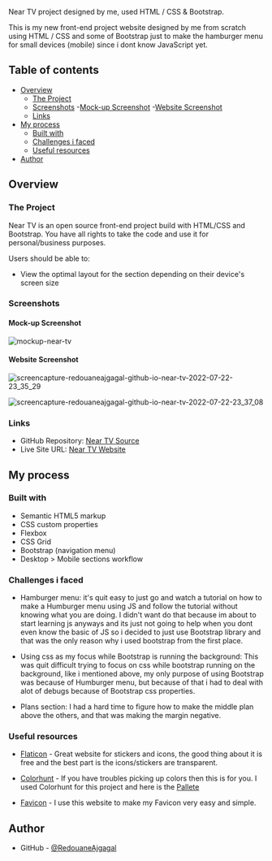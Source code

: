 Near TV project designed by me, used HTML / CSS & Bootstrap.

This is my new front-end project website designed by me from scratch using HTML / CSS and some of Bootstrap just to make the hamburger menu for small devices (mobile) since i dont know JavaScript yet.

## Table of contents

- [Overview](#overview)
  - [The Project](#the-project)
  - [Screenshots](#screenshots)
    -[Mock-up Screenshot](#mock-up-screenshot)
    -[Website Screenshot](#website-screenshot)
  - [Links](#links)
- [My process](#my-process)
  - [Built with](#built-with)
  - [Challenges i faced](#challenges-i-faced)
  - [Useful resources](#useful-resources)
- [Author](#author)

## Overview

### The Project

Near TV is an open source front-end project build with HTML/CSS and Bootstrap. You have all rights to take the code and use it for personal/business purposes.

Users should be able to:

- View the optimal layout for the section depending on their device's screen size

### Screenshots

#### Mock-up Screenshot

![mockup-near-tv](https://user-images.githubusercontent.com/98456832/180578394-e80bc4e0-9abf-46b2-a253-55a31236f254.png)

#### Website Screenshot

![screencapture-redouaneajgagal-github-io-near-tv-2022-07-22-23_35_29](https://user-images.githubusercontent.com/98456832/180578474-4728cab8-54d7-4972-8a3f-723bf4ea9a44.png)

![screencapture-redouaneajgagal-github-io-near-tv-2022-07-22-23_37_08](https://user-images.githubusercontent.com/98456832/180578508-a50e193e-23f9-4141-9b38-24e5f91692ba.png)

### Links

- GitHub Repository: [Near TV Source](https://github.com/RedouaneAjgagal/near-tv)
- Live Site URL: [Near TV Website](https://redouaneajgagal.github.io/near-tv/)

## My process

### Built with

- Semantic HTML5 markup
- CSS custom properties
- Flexbox
- CSS Grid
- Bootstrap (navigation menu)
- Desktop > Mobile sections workflow

### Challenges i faced

- Hamburger menu: it's quit easy to just go and watch a tutorial on how to make a Humburger menu using JS and follow the tutorial without knowing what you are doing. I didn't want do that because im about to start learning js anyways and its just not going to help when you dont even know the basic of JS so i decided to just use Bootstrap library and that was the only reason why i used bootstrap from the first place.

- Using css as my focus while Bootstrap is running the background: This was quit difficult trying to focus on css while bootstrap running on the background, like i mentioned above, my only purpose of using Bootstrap was because of Humburger menu, but because of that i had to deal with alot of debugs because of Bootstrap css properties.

- Plans section: I had a hard time to figure how to make the middle plan above the others, and that was making the margin negative.

### Useful resources

- [Flaticon](https://www.flaticon.com/) - Great website for stickers and icons, the good thing about it is free and the best part is the icons/stickers are transparent.

- [Colorhunt](https://colorhunt.co/) - If you have troubles picking up colors then this is for you. I used Colorhunt for this project and here is the [Pallete](https://colorhunt.co/palette/371b584c35755b4b8a7858a6)

- [Favicon](https://www.favicon.cc/) - I use this website to make my Favicon very easy and simple.

## Author

- GitHub - [@RedouaneAjgagal](https://github.com/RedouaneAjgagal)

